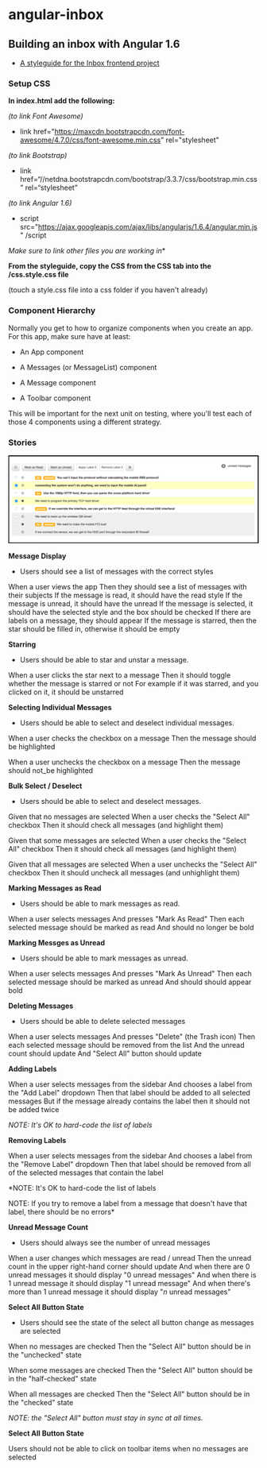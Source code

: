 # angular-inbox
## Building an inbox with Angular 1.6

* [A styleguide for the Inbox frontend project](https://github.com/gSchool/inbox-styleguide)

### Setup CSS

**In index.html add the following:**

*(to link Font Awesome)*

* link href="https://maxcdn.bootstrapcdn.com/font-awesome/4.7.0/css/font-awesome.min.css" rel="stylesheet"

*(to link Bootstrap)*

* link href=“//netdna.bootstrapcdn.com/bootstrap/3.3.7/css/bootstrap.min.css” rel=“stylesheet”

*(to link Angular 1.6)*

* script src="https://ajax.googleapis.com/ajax/libs/angularjs/1.6.4/angular.min.js" /script

*Make sure to link other files you are working in**

**From the styleguide, copy the CSS from the CSS tab into the /css.style.css file**

(touch a style.css file into a css folder if you haven't already)

### Component Hierarchy

Normally you get to how to organize components when you create an app. For this app, make sure have at least:

* An App component

* A Messages (or MessageList) component

* A Message component

* A Toolbar component

This will be important for the next unit on testing, where you'll test each of those 4 components using a different strategy.

### Stories

![Inbox](Images/Inbox.png)

**Message Display**

* Users should see a list of messages with the correct styles

When a user views the app
Then they should see a list of messages with their subjects
If the message is read, it should have the read style
If the message is unread, it should have the unread
If the message is selected, it should have the selected style and the box should be checked
If there are labels on a message, they should appear
If the message is starred, then the star should be filled in, otherwise it should be empty

**Starring**

* Users should be able to star and unstar a message.

When a user clicks the star next to a message
Then it should toggle whether the message is starred or not
For example if it was starred, and you clicked on it, it should be unstarred

**Selecting Individual Messages**

* Users should be able to select and deselect individual messages.

When a user checks the checkbox on a message
Then the message should be highlighted

When a user unchecks the checkbox on a message
Then the message should not_be highlighted

**Bulk Select / Deselect**

* Users should be able to select and deselect messages.

Given that no messages are selected
When a user checks the "Select All" checkbox
Then it should check all messages (and highlight them)

Given that some messages are selected
When a user checks the "Select All" checkbox
Then it should check all messages (and highlight them)

Given that all messages are selected
When a user unchecks the "Select All" checkbox
Then it should uncheck all messages (and unhighlight them)

**Marking Messages as Read**

* Users should be able to mark messages as read.

When a user selects messages
And presses "Mark As Read"
Then each selected message should be marked as read
And should no longer be bold

**Marking Messges as Unread**

* Users should be able to mark messages as unread.

When a user selects messages
And presses "Mark As Unread"
Then each selected message should be marked as unread
And should should appear bold

**Deleting Messages**

* Users should be able to delete selected messages

When a user selects messages
And presses "Delete" (the Trash icon)
Then each selected message should be removed from the list
And the unread count should update
And "Select All" button should update

**Adding Labels**

When a user selects messages from the sidebar
And chooses a label from the "Add Label" dropdown
Then that label should be added to all selected messages
But if the message already contains the label then it should not be added twice

*NOTE: It's OK to hard-code the list of labels*

**Removing Labels**

When a user selects messages from the sidebar
And chooses a label from the "Remove Label" dropdown
Then that label should be removed from all of the selected messages that contain the label

*NOTE: It's OK to hard-code the list of labels

NOTE: If you try to remove a label from a message that doesn't have that label, there should be no errors*

**Unread Message Count**

* Users should always see the number of unread messages

When a user changes which messages are read / unread
Then the unread count in the upper right-hand corner should update
And when there are 0 unread messages it should display "0 unread messages"
And when there is 1 unread message it should display "1 unread message"
And when there's more than 1 unread message it should display "_n_ unread messages"

**Select All Button State**

* Users should see the state of the select all button change as messages are selected

When no messages are checked
Then the "Select All" button should be in the "unchecked" state

When some messages are checked
Then the "Select All" button should be in the "half-checked" state

When all messages are checked
Then the "Select All" button should be in the "checked" state

*NOTE: the "Select All" button must stay in sync at all times.*

**Select All Button State**

Users should not be able to click on toolbar items when no messages are selected
